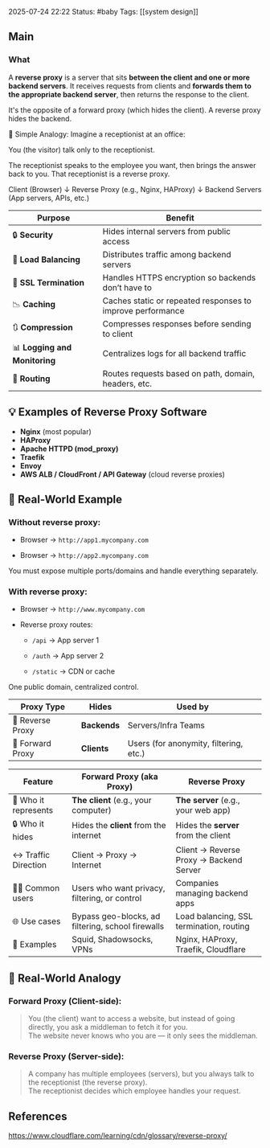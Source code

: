 2025-07-24 22:22
Status: #baby
Tags: [[system design]]
## Main
### What
A **reverse proxy** is a server that sits **between the client and one or more backend servers**. It receives requests from clients and **forwards them to the appropriate backend server**, then returns the response to the client.

It's the opposite of a forward proxy (which hides the client). A reverse proxy hides the backend.

🧠 Simple Analogy:
Imagine a receptionist at an office:

You (the visitor) talk only to the receptionist.

The receptionist speaks to the employee you want, then brings the answer back to you.
That receptionist is a reverse proxy.

Client (Browser)
    ↓
Reverse Proxy (e.g., Nginx, HAProxy)
    ↓
Backend Servers (App servers, APIs, etc.)


| Purpose                       | Benefit                                                    |
| ----------------------------- | ---------------------------------------------------------- |
| 🔒 **Security**               | Hides internal servers from public access                  |
| 🔁 **Load Balancing**         | Distributes traffic among backend servers                  |
| 🚪 **SSL Termination**        | Handles HTTPS encryption so backends don’t have to         |
| 📉 **Caching**                | Caches static or repeated responses to improve performance |
| 🔃 **Compression**            | Compresses responses before sending to client              |
| 📊 **Logging and Monitoring** | Centralizes logs for all backend traffic                   |
| 🔀 **Routing**                | Routes requests based on path, domain, headers, etc.       |

## 💡 Examples of Reverse Proxy Software

- **Nginx** (most popular)
- **HAProxy**
- **Apache HTTPD (mod_proxy)**
- **Traefik**
- **Envoy**
- **AWS ALB / CloudFront / API Gateway** (cloud reverse proxies)


## 🧪 Real-World Example

### Without reverse proxy:

- Browser → `http://app1.mycompany.com`
    
- Browser → `http://app2.mycompany.com`
    

You must expose multiple ports/domains and handle everything separately.

### With reverse proxy:

- Browser → `http://www.mycompany.com`
    
- Reverse proxy routes:
    
    - `/api` → App server 1
        
    - `/auth` → App server 2
        
    - `/static` → CDN or cache
        

One public domain, centralized control.

| Proxy Type       | Hides        | Used by                                |
| ---------------- | ------------ | -------------------------------------- |
| 🔄 Reverse Proxy | **Backends** | Servers/Infra Teams                    |
| 🔼 Forward Proxy | **Clients**  | Users (for anonymity, filtering, etc.) |


| Feature              | **Forward Proxy (aka Proxy)**                     | **Reverse Proxy**                        |
| -------------------- | ------------------------------------------------- | ---------------------------------------- |
| 🧍 Who it represents | **The client** (e.g., your computer)              | **The server** (e.g., your web app)      |
| 🔒 Who it hides      | Hides the **client** from the internet            | Hides the **server** from the client     |
| ↔️ Traffic Direction | Client → Proxy → Internet                         | Client → Reverse Proxy → Backend Server  |
| 🧑‍💻 Common users   | Users who want privacy, filtering, or control     | Companies managing backend apps          |
| 🌐 Use cases         | Bypass geo-blocks, ad filtering, school firewalls | Load balancing, SSL termination, routing |
| 🧰 Examples          | Squid, Shadowsocks, VPNs                          | Nginx, HAProxy, Traefik, Cloudflare      |

## 🧠 Real-World Analogy

### Forward Proxy (Client-side):

> You (the client) want to access a website, but instead of going directly, you ask a middleman to fetch it for you.  
> The website never knows who you are — it only sees the middleman.

### Reverse Proxy (Server-side):

> A company has multiple employees (servers), but you always talk to the receptionist (the reverse proxy).  
> The receptionist decides which employee handles your request.
## References
https://www.cloudflare.com/learning/cdn/glossary/reverse-proxy/
